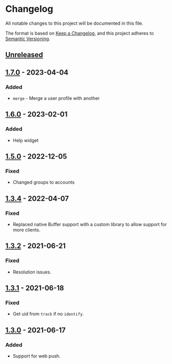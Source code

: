 # Changelog
All notable changes to this project will be documented in this file.

The format is based on [Keep a Changelog](https://keepachangelog.com/en/1.0.0/),
and this project adheres to [Semantic Versioning](https://semver.org/spec/v2.0.0.html).

## [Unreleased]

## [1.7.0] - 2023-04-04
### Added
- `merge` - Merge a user profile with another

## [1.6.0] - 2023-02-01
### Added
- Help widget

## [1.5.0] - 2022-12-05
### Fixed
- Changed groups to accounts

## [1.3.4] - 2022-04-07
### Fixed
- Replaced native Buffer support with a custom library to allow support for more clients.

## [1.3.2] - 2021-06-21
### Fixed
- Resolution issues.

## [1.3.1] - 2021-06-18
### Fixed
- Get uid from `track` if no `identify`.

## [1.3.0] - 2021-06-17
### Added
- Support for web push.

[Unreleased]: https://github.com/engage-so/engage-js/compare/v1.6.0...HEAD
[1.7.0]: https://github.com/engage-so/engage-js/releases/tag/v1.7.0
[1.6.0]: https://github.com/engage-so/engage-js/releases/tag/v1.6.0
[1.5.0]: https://github.com/engage-so/engage-js/releases/tag/v1.5.0
[1.3.4]: https://github.com/engage-so/engage-js/releases/tag/v1.3.4
[1.3.2]: https://github.com/engage-so/engage-js/releases/tag/v1.3.2
[1.3.1]: https://github.com/engage-so/engage-js/releases/tag/v1.3.1
[1.3.0]: https://github.com/engage-so/engage-js/releases/tag/v1.3.0